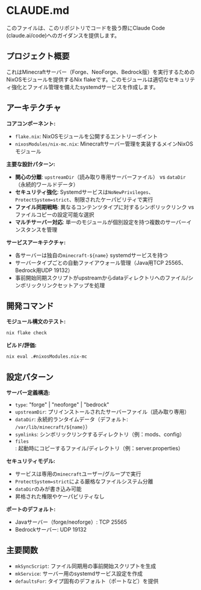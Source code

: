 # CLAUDE.md

このファイルは、このリポジトリでコードを扱う際にClaude Code (claude.ai/code)へのガイダンスを提供します。

## プロジェクト概要

これはMinecraftサーバー（Forge、NeoForge、Bedrock版）を実行するためのNixOSモジュールを提供するNix flakeです。このモジュールは適切なセキュリティ強化とファイル管理を備えたsystemdサービスを作成します。

## アーキテクチャ

**コアコンポーネント:**
- `flake.nix`: NixOSモジュールを公開するエントリーポイント
- `nixosModules/nix-mc.nix`: Minecraftサーバー管理を実装するメインNixOSモジュール

**主要な設計パターン:**
- **関心の分離**: `upstreamDir`（読み取り専用サーバーファイル） vs `dataDir`（永続的ワールドデータ）
- **セキュリティ強化**: Systemdサービスは`NoNewPrivileges`、`ProtectSystem=strict`、制限されたケーパビリティで実行
- **ファイル同期戦略**: 異なるコンテンツタイプに対するシンボリックリンク vs ファイルコピーの設定可能な選択
- **マルチサーバー対応**: 単一のモジュールが個別設定を持つ複数のサーバーインスタンスを管理

**サービスアーキテクチャ:**
- 各サーバーは独自の`minecraft-${name}` systemdサービスを持つ
- サーバータイプごとの自動ファイアウォール管理（Java用TCP 25565、Bedrock用UDP 19132）
- 事前開始同期スクリプトがupstreamからdataディレクトリへのファイル/シンボリックリンクセットアップを処理

## 開発コマンド

**モジュール構文のテスト:**
```bash
nix flake check
```

**ビルド/評価:**
```bash
nix eval .#nixosModules.nix-mc
```

## 設定パターン

**サーバー定義構造:**
- `type`: "forge" | "neoforge" | "bedrock"
- `upstreamDir`: プリインストールされたサーバーファイル（読み取り専用）
- `dataDir`: 永続的ランタイムデータ（デフォルト: `/var/lib/minecraft/${name}`）
- `symlinks`: シンボリックリンクするディレクトリ（例：mods、config）
- `files`: 起動時にコピーするファイル/ディレクトリ（例：server.properties）

**セキュリティモデル:**
- サービスは専用の`minecraft`ユーザー/グループで実行
- `ProtectSystem=strict`による厳格なファイルシステム分離
- `dataDir`のみが書き込み可能
- 昇格された権限やケーパビリティなし

**ポートのデフォルト:**
- Javaサーバー（forge/neoforge）: TCP 25565
- Bedrockサーバー: UDP 19132

## 主要関数

- `mkSyncScript`: ファイル同期用の事前開始スクリプトを生成
- `mkService`: サーバー用のsystemdサービス設定を作成
- `defaultsFor`: タイプ固有のデフォルト（ポートなど）を提供